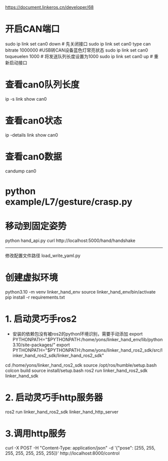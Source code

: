 

https://document.linkeros.cn/developer/68

# 开启CAN端口
sudo ip link set can0 down # 先关闭接口
sudo ip link set can0 type can bitrate 1000000  #USB转CAN设备蓝色灯常亮状态
sudo ip link set can0 txqueuelen 1000 # 将发送队列长度设置为1000 
sudo ip link set can0 up # 重新启动接口

# 查看can0队列长度
ip -s link show can0 

# 查看can0状态
ip -details link show can0

# 查看can0数据
candump can0

# python example/L7/gesture/crasp.py


# 移动到固定姿势
python hand_api.py
curl http://localhost:5000/hand/handshake


---

修改配置文件路径
load_write_yaml.py

# 创建虚拟环境
python3.10 -m venv linker_hand_env
source linker_hand_env/bin/activate
pip install -r requirements.txt

# 1. 启动灵巧手ros2
- 安装的依赖包没有被ros2的python环境识别，需要手动添加
export PYTHONPATH="$PYTHONPATH:/home/yons/linker_hand_env/lib/python3.10/site-packages/"
export PYTHONPATH="$PYTHONPATH:/home/yons/linker_hand_ros2_sdk/src/linker_hand_ros2_sdk/linker_hand_ros2_sdk"

cd /home/yons/linker_hand_ros2_sdk
source /opt/ros/humble/setup.bash
colcon build
source install/setup.bash
ros2 run linker_hand_ros2_sdk linker_hand_sdk

# 2. 启动灵巧手http服务器
ros2 run linker_hand_ros2_sdk linker_hand_http_server

# 3.调用http服务

curl -X POST -H "Content-Type: application/json" -d '{"pose": [255, 255, 255, 255, 255, 255, 255]}' http://localhost:8000/control